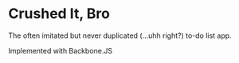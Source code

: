 Crushed It, Bro
==============

The often imitated but never duplicated (...uhh right?) to-do list app.

Implemented with Backbone.JS
